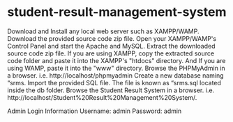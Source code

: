 # student-result-management-system
Download and Install any local web server such as XAMPP/WAMP.
Download the provided source code zip file. 
Open your XAMPP/WAMP's Control Panel and start the Apache and MySQL.
Extract the downloaded source code zip file.
If you are using XAMPP, copy the extracted source code folder and paste it into the XAMPP's "htdocs" directory. And If you are using WAMP, paste it into the "www" directory.
Browse the PHPMyAdmin in a browser. i.e. http://localhost/phpmyadmin
Create a new database naming “srms.
Import the provided SQL file. The file is known as “srms.sql located inside the db folder.
Browse the Student Result System in a browser. i.e. http://localhost/Student%20Result%20Management%20System/.


Admin Login Information
Username: admin
Password: admin

